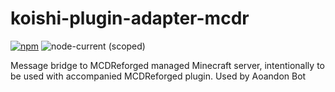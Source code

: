 # koishi-plugin-adapter-mcdr

[![npm](https://img.shields.io/npm/v/koishi-plugin-adapter-mcdr?style=flat-square)](https://www.npmjs.com/package/koishi-plugin-adapter-mcdr)
![node-current (scoped)](https://img.shields.io/node/v/@aoandon/koishi-plugin-adapter-mcdr)

Message bridge to MCDReforged managed Minecraft server, intentionally to be used with accompanied MCDReforged plugin. Used by Aoandon Bot
